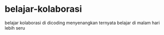 # belajar-kolaborasi
belajar kolaborasi di dicoding menyenangkan
ternyata belajar di malam hari lebih seru
